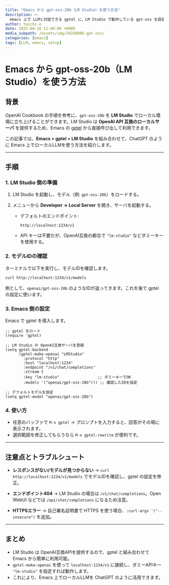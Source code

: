 ```yaml
---
title: "Emacs から gpt-oss-20b（LM Studio）を使う方法"
description: >-
  emacs 上で LLMと対話できる gptel に、LM Studio で動作している gpt-oss を設定追加するまでの手順です。
author: taichi-e
date: 2025-08-16 12:00:00 +0900
media_subpath: /assets/img/20250806-gpt-oss/
categories: [emacs]
tags: [LLM, emacs, setup]
---
```


# Emacs から gpt-oss-20b（LM Studio）を使う方法

## 背景

OpenAI Cookbook の手順を参考に、`gpt-oss-20b` を **LM Studio** でローカル環境に立ち上げることができます。LM Studio は **OpenAI API 互換のローカルサーバ** を提供するため、Emacs の [gptel](https://github.com/karthink/gptel) から直接呼び出して利用できます。

この記事では、**Emacs + gptel + LM Studio** を組み合わせて、ChatGPT のように Emacs 上でローカルLLMを使う方法を紹介します。

---

## 手順

### 1. LM Studio 側の準備

1. LM Studio を起動し、モデル（例: `gpt-oss-20b`）をロードする。
2. メニューから **Developer → Local Server** を開き、サーバを起動する。

   * デフォルトのエンドポイント:

     ```
     http://localhost:1234/v1
     ```
   * API キーは不要だが、OpenAI互換の都合で `"lm-studio"` などダミーキーを使用する。

### 2. モデルIDの確認

ターミナルで以下を実行し、モデルIDを確認します。

```bash
curl http://localhost:1234/v1/models
```

例として、`openai/gpt-oss-20b` のようなIDが返ってきます。これを後で gptel の設定に使います。

### 3. Emacs 側の設定

Emacs で gptel を導入します。

```elisp
;; gptel をロード
(require 'gptel)

;; LM Studio の OpenAI互換サーバを登録
(setq gptel-backend
      (gptel-make-openai "LMStudio"
        :protocol "http"
        :host "localhost:1234"
        :endpoint "/v1/chat/completions"
        :stream t
        :key "lm-studio"                 ;; ダミーキーでOK
        :models '("openai/gpt-oss-20b"))) ;; 確認したIDを指定

;; デフォルトモデルを設定
(setq gptel-model "openai/gpt-oss-20b")
```

### 4. 使い方

* 任意のバッファで `M-x gptel` → プロンプトを入力すると、回答がその場に表示されます。
* 選択範囲を修正してもらうなら `M-x gptel-rewrite` が便利です。

---

## 注意点とトラブルシュート

* **レスポンスがない/モデルが見つからない**
  → `curl http://localhost:1234/v1/models` でモデルIDを確認し、gptel の設定を修正。

* **エンドポイント404**
  → LM Studio の場合は `/v1/chat/completions`。Open WebUI などでは `/api/chat/completions` になるため注意。

* **HTTPSエラー**
  → 自己署名証明書で HTTPS を使う場合、`:curl-args '("--insecure")` を追加。

---

## まとめ

* LM Studio は OpenAI互換APIを提供するので、gptel と組み合わせて Emacs から簡単に利用可能。
* `gptel-make-openai` を使って `localhost:1234/v1` に接続し、ダミーAPIキー `"lm-studio"` を指定すれば動作します。
* これにより、Emacs 上でローカルLLMを ChatGPT のように活用できます。
